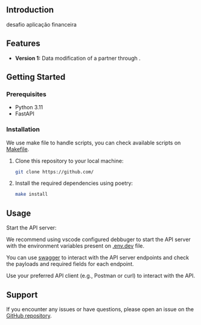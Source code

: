 

## Introduction

desafio aplicação financeira 

## Features

- **Version 1:**  Data modification of a partner through .

## Getting Started

### Prerequisites

- Python 3.11
- FastAPI

### Installation

We use make file to handle scripts, you can check available scripts on [Makefile](Makefile).


1. Clone this repository to your local machine:
   ```bash
   git clone https://github.com/
   ```

2. Install the required dependencies using poetry:
    ```bash
    make install
    ```

## Usage

Start the API server:

We recommend using vscode configured debbuger to start the API server with the environment variables present on [.env.dev](.env.dev) file.

You can use [swagger](http://localhost:8000/swagger) to interact with the API server endpoints and check the payloads and required fields for each endpoint.

Use your preferred API client (e.g., Postman or curl) to interact with the API.

## Support

If you encounter any issues or have questions, please open an issue on the [GitHub repository](https://github.com/).
